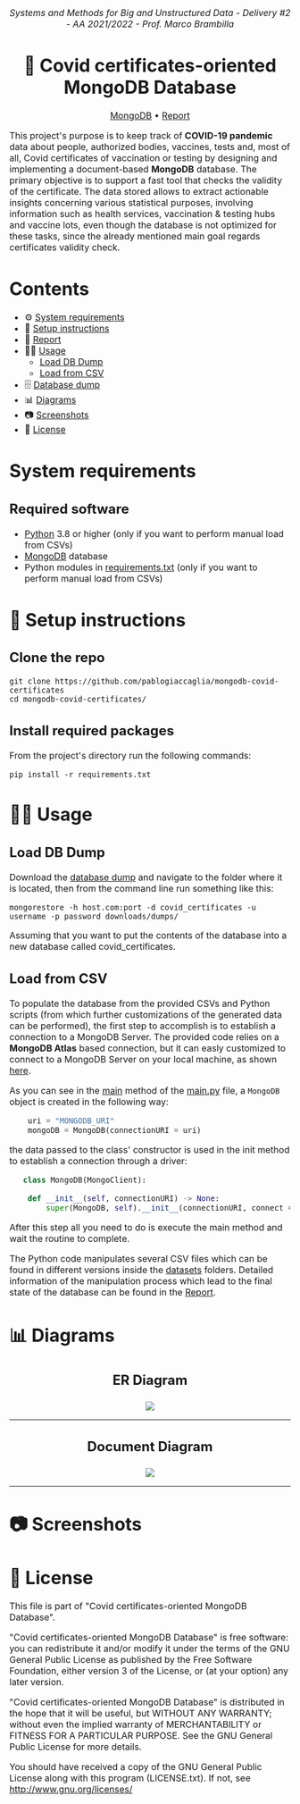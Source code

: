 <p align="center">
  <i><font size="3">
  	Systems and Methods for Big and Unstructured Data - Delivery #2 - AA 2021/2022 - Prof. Marco Brambilla
  </i>
</p>
<h1 align="center">
	<strong>
	📄 Covid certificates-oriented MongoDB Database
	</strong>
	<br>
</h1>
<p align="center">
<font size="3">
		<a href="https://www.mongodb.com">MongoDB</a>		 
		•		
		<a href="report.pdf">Report</a>   
	</font>
</p>

This project's purpose is to keep track of **COVID-19 pandemic** data about people, authorized bodies, 
vaccines, tests and, most of all, Covid certificates of vaccination or testing by designing and implementing a document-based 
**MongoDB** database. The primary objective is to support a fast tool that checks the validity of the certificate. 
The data stored allows to extract actionable insights concerning various statistical purposes, involving information such as health services, 
vaccination & testing hubs and vaccine lots, even though the database is not optimized for these tasks, since the already mentioned main goal 
regards certificates validity check.


# Contents

- ⚙  [System requirements️](#system-requirements)
- 🚀 [Setup instructions](#-setup-instructions)
- 📜 [Report](report.pdf)
- 👨‍💻 [Usage](#-usage)
	- [Load DB Dump](#load-db-dump) 
	- [Load from CSV](#load-from-csv)
- 🗄️ [Database dump](https://1drv.ms/u/s!Ahq9yFCnfdZEjuoh3BmchG2HiwhAIg?e=zPUwxa)
- 📊 [Diagrams](#-diagrams)
- 📷 [Screenshots](#-screenshots)  
- 📝 [License](#-license)

# System requirements

## Required software

- [Python](https://www.python.org/) 3.8 or higher (only if you want to perform manual load from CSVs)
- [MongoDB](https://www.mongodb.com) database
- Python modules in [requirements.txt](requirements.txt) (only if you want to perform manual load from CSVs)


# 🚀 Setup instructions

## Clone the repo

    git clone https://github.com/pablogiaccaglia/mongodb-covid-certificates
    cd mongodb-covid-certificates/

## Install required packages

From the project's directory run the following commands:

    pip install -r requirements.txt
    
# 👨‍💻 Usage

## Load DB Dump

Download the [database dump](https://1drv.ms/u/s!Ahq9yFCnfdZEjuoh3BmchG2HiwhAIg?e=zPUwxa) and navigate to the folder where it is located, then from the command line run something like this:

```
mongorestore -h host.com:port -d covid_certificates -u username -p password downloads/dumps/
```

Assuming that you want to put the contents of the database into a new database called covid_certificates. 


## Load from CSV

To populate the database from the provided CSVs and Python scripts (from which further customizations of the generated data can be performed), the first step to accomplish is to establish a connection to a MongoDB Server. 
The provided code relies on a **MongoDB Atlas** based connection, but it can easly customized to connect to a MongoDB Server on your local machine, as shown <a href="https://docs.mongodb.com/drivers/pymongo/#connect-to-a-mongodb-server-on-your-local-machine">here</a>.

As you can see in the <a href="scripts/main.py#L289">main</a>  method of the <a href="scripts/main.py">main.py</a> file, a <code>MongoDB</code> object is created in the following way:

```python
    uri = "MONGODB_URI"
    mongoDB = MongoDB(connectionURI = uri)
```

the data passed to the class' constructor is used in the init method to establish a connection through a driver:

```python
   class MongoDB(MongoClient):

    def __init__(self, connectionURI) -> None:
        super(MongoDB, self).__init__(connectionURI, connect = False)
```

After this step all you need to do is execute the main method and wait the routine to complete. 

The Python code manipulates several CSV files which can be found in different versions inside the <a href="datasets">datasets</a> folders.
Detailed information of the manipulation process which lead to the final state of the database can be found in the <a href="report.pdf">Report</a>.

# 📊 Diagrams

<h2><p align="center"><b>ER Diagram</b></></h2>

 <p align= "center">
 <kbd> 
 <img src="report/latex/mongodb-er.png" align="center" />
 </kbd>
 </>
	 
---
	 
<h2><p align="center"><b>Document Diagram</b></></h2>

 <p align= "center">
 <kbd> 
 <img src="report/latex/mongodb-docdiagram.png" align="center" />
 </kbd>
 </>
	 
---

# 📷 Screenshots


# 📝 License

This file is part of "Covid certificates-oriented MongoDB Database".

"Covid certificates-oriented MongoDB Database" is free software: you can redistribute it and/or modify
it under the terms of the GNU General Public License as published by
the Free Software Foundation, either version 3 of the License, or
(at your option) any later version.

"Covid certificates-oriented MongoDB Database" is distributed in the hope that it will be useful,
but WITHOUT ANY WARRANTY; without even the implied warranty of
MERCHANTABILITY or FITNESS FOR A PARTICULAR PURPOSE.  See the
GNU General Public License for more details.

You should have received a copy of the GNU General Public License along
with this program (LICENSE.txt).  If not, see <http://www.gnu.org/licenses/>
